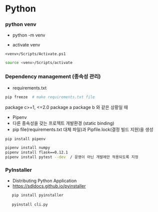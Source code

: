 # Python
### python venv
- python -m venv <venv-name>

- activate venv
```shell
<venv>/Scripts/Activate.ps1
```
```bash
source <venv>/Scripts/activate
```


### Dependency management (종속성 관리)

- requirements.txt
```bash
pip freeze  # make requirements.txt file
```

package c>=1, <=2.0
package a
package b
와 같은 상황일 때 

- Pipenv
- 다른 종속성을 갖는 프로젝트 개발환경 (static binding)
- pip file(requirements.txt 대체 파일)과 Pipfile.lock(결정 빌드 지원)을 생성


```bash
pip install pipenv
```
```bash
pipenv install numpy
pipenv install flask==0.12.1
pipenv install pytest --dev  / 운영이 아닌 개발에만 적용되도록 지정
```

### PyInstaller
- Distributing Python Application
- https://sdldocs.github.io/pyinstaller
                   
```bash
   pip install pyinstaller
                   
   pyinstall cli.py
```
